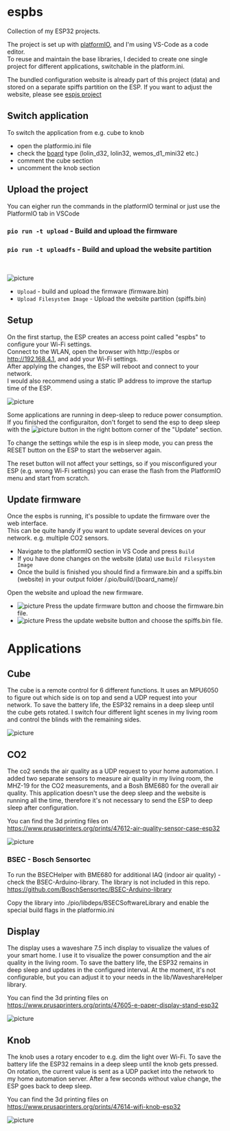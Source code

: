 # espbs

Collection of my ESP32 projects.<br/>

The project is set up with [platformIO](https://platformio.org/), and I'm using VS-Code as a code editor. <br/>
To reuse and maintain the base libraries, I decided to create one single project for different applications, switchable in the platform.ini.

The bundled configuration website is already part of this project (data) and stored on a separate spiffs partition on the ESP. If you want to adjust the website, please see [espjs project](https://github.com/Lillifee/espjs) <br/>

## Switch application

To switch the application from e.g. cube to knob

- open the platformio.ini file
- check the [board](https://docs.platformio.org/en/latest/boards/index.html) type (lolin_d32, lolin32, wemos_d1_mini32 etc.)
- comment the cube section
- uncomment the knob section

## Upload the project

You can eigher run the commands in the platformIO terminal or just use the PlatformIO tab in VSCode

### `pio run -t upload` - Build and upload the firmware

### `pio run -t uploadfs` - Build and upload the website partition

<br/>

![picture](screenshots/upload.png)

- `Upload` - build and upload the firmware (firmware.bin)
- `Upload Filesystem Image` - Upload the website partition (spiffs.bin)

## Setup

On the first startup, the ESP creates an access point called "espbs" to configure your Wi-Fi settings.
</br> Connect to the WLAN, open the browser with http://espbs or http://192.168.4.1, and add your Wi-Fi settings. </br>After applying the changes, the ESP will reboot and connect to your network.<br/> I would also recommend using a static IP address to improve the startup time of the ESP.

![picture](screenshots/website.png)

Some applications are running in deep-sleep to reduce power consumption. <br/>
If you finished the configuraiton, don't forget to send the esp to deep sleep with the ![picture](screenshots/sleep.png) button in the right bottom corner of the "Update" section.

To change the settings while the esp is in sleep mode, you can press the RESET button on the ESP to start the webserver again.

The reset button will not affect your settings, so if you misconfigured your ESP (e.g. wrong Wi-Fi settings) you can erase the flash from the PlatformIO menu and start from scratch.

## Update firmware

Once the espbs is running, it's possible to update the firmware over the web interface.</br>
This can be quite handy if you want to update several devices on your network. e.g. multiple CO2 sensors.

- Navigate to the platformIO section in VS Code and press `Build`
- If you have done changes on the website (data) use `Build Filesystem Image`
- Once the build is finished you should find a firmware.bin and a spiffs.bin (website) in your output folder /.pio/build/{board_name}/

Open the website and upload the new firmware.

- ![picture](screenshots/firmware.png) Press the update firmware button and choose the firmware.bin file.
- ![picture](screenshots/updateWebsite.png) Press the update website button and choose the spiffs.bin file.

# Applications

## Cube

The cube is a remote control for 6 different functions. It uses an MPU6050 to figure out which side is on top and send a UDP request into your network. To save the battery life, the ESP32 remains in a deep sleep until the cube gets rotated. I switch four different light scenes in my living room and control the blinds with the remaining sides.

![picture](screenshots/cube.png)

## CO2

The co2 sends the air quality as a UDP request to your home automation. I added two separate sensors to measure air quality in my living room, the MHZ-19 for the CO2 measurements, and a Bosh BME680 for the overall air quality. This application doesn't use the deep sleep and the website is running all the time, therefore it's not necessary to send the ESP to deep sleep after configuration.

You can find the 3d printing files on https://www.prusaprinters.org/prints/47612-air-quality-sensor-case-esp32

![picture](screenshots/co2.png)

### BSEC - Bosch Sensortec

To run the BSECHelper with BME680 for additional IAQ (indoor air quality) - check the BSEC-Arduino-library.
The library is not included in this repo.
https://github.com/BoschSensortec/BSEC-Arduino-library

Copy the library into ./pio/libdeps/BSECSoftwareLibrary and enable the special build flags in the platformio.ini

## Display

The display uses a waveshare 7.5 inch display to visualize the values of your smart home. I use it to visualize the power consumption and the air quality in the living room. To save the battery life, the ESP32 remains in deep sleep and updates in the configured interval. At the moment, it's not configurable, but you can adjust it to your needs in the lib/WaveshareHelper library.

You can find the 3d printing files on https://www.prusaprinters.org/prints/47605-e-paper-display-stand-esp32

![picture](screenshots/display.png)

## Knob

The knob uses a rotary encoder to e.g. dim the light over Wi-Fi.
To save the battery life the ESP32 remains in a deep sleep until the knob gets pressed. On rotation, the current value is sent as a UDP packet into the network to my home automation server. After a few seconds without value change, the ESP goes back to deep sleep.

You can find the 3d printing files on https://www.prusaprinters.org/prints/47614-wifi-knob-esp32

![picture](screenshots/knob.png)
